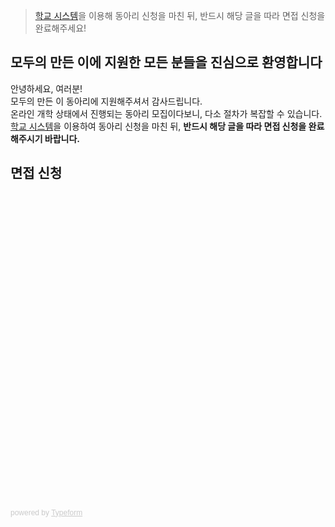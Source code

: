 > [학교 시스템](https://classroom.google.com/)을 이용해 동아리 신청을 마친 뒤, 반드시 해당 글을 따라 면접 신청을 완료해주세요!

<!-- more -->

모두의 만든 이에 지원한 모든 분들을 진심으로 환영합니다
-------------------------------------------------------

안녕하세요, 여러분!  
모두의 만든 이 동아리에 지원해주셔서 감사드립니다.  
온라인 개학 상태에서 진행되는 동아리 모집이다보니, 다소 절차가 복잡할 수 있습니다.[학교 시스템](https://classroom.google.com/)을 이용하여 동아리 신청을 마친 뒤, **반드시 해당 글을 따라 면접 신청을 완료해주시기 바랍니다.**

면접 신청
---------

<div class="typeform-widget" data-url="https://junyeollee.typeform.com/to/WoczAp" data-transparency="50" data-hide-headers=true data-hide-footer=true style="width: 100%; height: 500px;"></div>
<script> (function() { var qs,js,q,s,d=document, gi=d.getElementById, ce=d.createElement, gt=d.getElementsByTagName, id="typef_orm", b="https://embed.typeform.com/"; if(!gi.call(d,id)) { js=ce.call(d,"script"); js.id=id; js.src=b+"embed.js"; q=gt.call(d,"script")[0]; q.parentNode.insertBefore(js,q) } })() </script>
<div style="font-family: Sans-Serif;font-size: 12px;color: #999;opacity: 0.5; padding-top: 5px;"> powered by <a href="https://admin.typeform.com/signup?utm_campaign=WoczAp&utm_source=typeform.com-01DXX8JM1EJGGYREDXTFKSFKJ2-free&utm_medium=typeform&utm_content=typeform-embedded-poweredbytypeform&utm_term=EN" style="color: #999" target="blank">Typeform</a></div>
